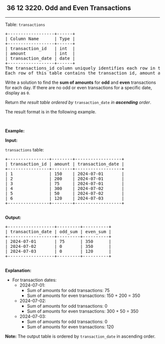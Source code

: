 <h2> 36 12
3220. Odd and Even Transactions</h2><hr><div><p>Table: <code>transactions</code></p>

<pre>+------------------+------+
| Column Name      | Type | 
+------------------+------+
| transaction_id   | int  |
| amount           | int  |
| transaction_date | date |
+------------------+------+
The transactions_id column uniquely identifies each row in this table.
Each row of this table contains the transaction id, amount and transaction date.
</pre>

<p>Write a solution to find the <strong>sum of amounts</strong> for <strong>odd</strong> and <strong>even</strong> transactions for each day. If there are no odd or even transactions for a specific date, display as <code>0</code>.</p>

<p>Return <em>the result table ordered by</em> <code>transaction_date</code> <em>in <strong>ascending</strong> order</em>.</p>

<p>The result format is in the following example.</p>

<p>&nbsp;</p>
<p><strong class="example">Example:</strong></p>

<div class="example-block">
<p><strong>Input:</strong></p>

<p><code>transactions</code> table:</p>

<pre class="example-io">+----------------+--------+------------------+
| transaction_id | amount | transaction_date |
+----------------+--------+------------------+
| 1              | 150    | 2024-07-01       |
| 2              | 200    | 2024-07-01       |
| 3              | 75     | 2024-07-01       |
| 4              | 300    | 2024-07-02       |
| 5              | 50     | 2024-07-02       |
| 6              | 120    | 2024-07-03       |
+----------------+--------+------------------+
  </pre>

<p><strong>Output:</strong></p>

<pre class="example-io">+------------------+---------+----------+
| transaction_date | odd_sum | even_sum |
+------------------+---------+----------+
| 2024-07-01       | 75      | 350      |
| 2024-07-02       | 0       | 350      |
| 2024-07-03       | 0       | 120      |
+------------------+---------+----------+
  </pre>

<p><strong>Explanation:</strong></p>

<ul>
	<li>For transaction dates:
	<ul>
		<li>2024-07-01:
		<ul>
			<li>Sum of amounts for odd transactions: 75</li>
			<li>Sum of amounts for even transactions: 150 + 200 = 350</li>
		</ul>
		</li>
		<li>2024-07-02:
		<ul>
			<li>Sum of amounts for odd transactions: 0</li>
			<li>Sum of amounts for even transactions: 300 + 50 = 350</li>
		</ul>
		</li>
		<li>2024-07-03:
		<ul>
			<li>Sum of amounts for odd transactions: 0</li>
			<li>Sum of amounts for even transactions: 120</li>
		</ul>
		</li>
	</ul>
	</li>
</ul>

<p><strong>Note:</strong> The output table is ordered by <code>transaction_date</code> in ascending order.</p>
</div>
</div>